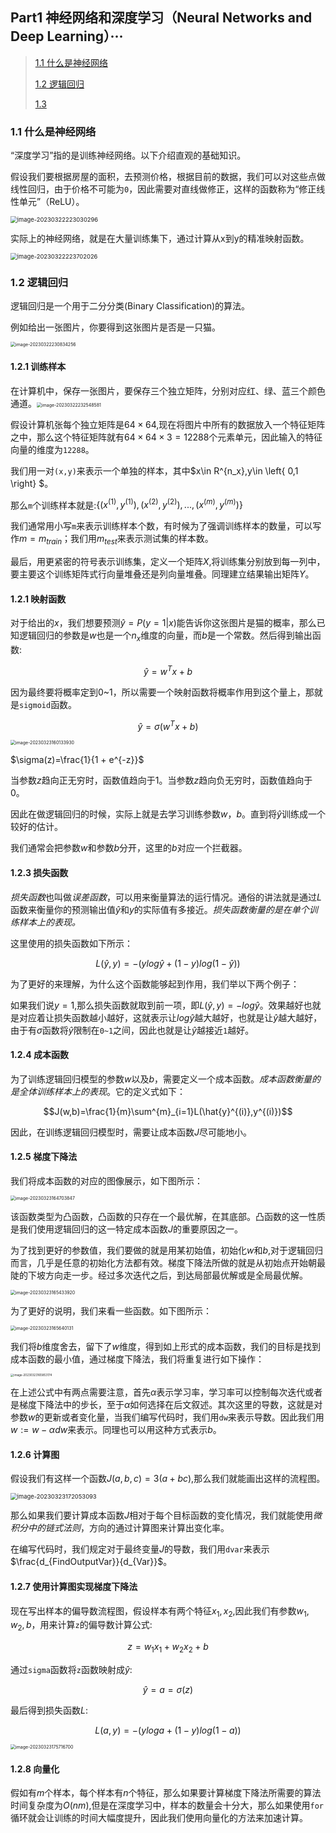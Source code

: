 ## Part1 神经网络和深度学习（Neural Networks and Deep Learning）···

>[1.1 什么是神经网络](#1.1)
>
>[1.2 逻辑回归](#1.2)
>
>[1.3](#1.3)

<h3 id = "1.1">
1.1 什么是神经网络
</h3>


“深度学习”指的是训练神经网络。以下介绍直观的基础知识。

假设我们要根据房屋的面积，去预测价格，根据目前的数据，我们可以对这些点做线性回归，由于价格不可能为`0`，因此需要对直线做修正，这样的函数称为“修正线性单元”（ReLU）。

<img src="./../assets/blog_res/Part1 神经网络和深度学习.assets/image-20230322223030296.png" alt="image-20230322223030296" style="zoom:67%;" />

实际上的神经网络，就是在大量训练集下，通过计算从x到y的精准映射函数。

<img src="./../assets/blog_res/Part1 神经网络和深度学习.assets/image-20230322223702026.png" alt="image-20230322223702026" style="zoom:67%;" />

<h3 id = "1.2">
1.2 逻辑回归
</h3>

逻辑回归是一个用于二分分类(Binary Classification)的算法。

例如给出一张图片，你要得到这张图片是否是一只猫。

<img src="./../assets/blog_res/Part1 神经网络和深度学习.assets/image-20230322230834256.png" alt="image-20230322230834256" style="zoom:50%;" />

#### 1.2.1 训练样本

在计算机中，保存一张图片，要保存三个独立矩阵，分别对应红、绿、蓝三个颜色通道。<img src="./../assets/blog_res/Part1 神经网络和深度学习.assets/image-20230322232548581.png" alt="image-20230322232548581" style="zoom:50%;" />

假设计算机张每个独立矩阵是$64 \times 64$,现在将图片中所有的数据放入一个特征矩阵之中，那么这个特征矩阵就有$64 \times 64 \times 3=12288$个元素单元，因此输入的特征向量的维度为`12288`。

我们用一对`(x,y)`来表示一个单独的样本，其中$x\in R^{n_x},y\in \left\{ 0,1 \right\} $。

那么`m`个训练样本就是:$\{(x^{(1)},y^{(1)}),(x^{(2)},y^{(2)}),...,(x^{(m)},y^{(m)})\}$

我们通常用小写`m`来表示训练样本个数，有时候为了强调训练样本的数量，可以写作$m=m_{train}$；我们用$m_{test}$来表示测试集的样本数。

最后，用更紧密的符号表示训练集，定义一个矩阵$X$,将训练集分别放到每一列中，要主要这个训练矩阵式行向量堆叠还是列向量堆叠。同理建立结果输出矩阵$Y$。

#### 1.2.1 映射函数

对于给出的$x$，我们想要预测$\widehat{y}=P(y=1|x)$能告诉你这张图片是猫的概率，那么已知逻辑回归的参数是$w$也是一个$n_x$维度的向量，而$b$是一个常数。然后得到输出函数:

$$\hat{y} = w^{T}x+b$$

因为最终要将概率定到0~1，所以需要一个映射函数将概率作用到这个量上，那就是`sigmoid`函数。

$$\hat{y} = \sigma(w^Tx+b)$$

<img src="./../assets/blog_res/Part1 神经网络和深度学习.assets/image-20230323160133930.png" alt="image-20230323160133930" style="zoom:50%;" />

$\sigma(z)=\frac{1}{1 + e^{-z}}$

当参数$z$趋向正无穷时，函数值趋向于$1$。当参数$z$趋向负无穷时，函数值趋向于$0$。

因此在做逻辑回归的时候，实际上就是去学习训练参数$w，b$。直到将$\hat{y}$训练成一个较好的估计。

我们通常会把参数$w$和参数$b$分开，这里的$b$对应一个拦截器。

#### 1.2.3 损失函数

*损失函数*也叫做*误差函数*，可以用来衡量算法的运行情况。通俗的讲法就是通过$L$函数来衡量你的预测输出值$\hat{y}$和$y$的实际值有多接近。*损失函数衡量的是在单个训练样本上的表现。*

这里使用的损失函数如下所示：

$$L(\hat{y},y)=-(ylog\hat{y}+(1-y)log(1-\hat{y}))$$

为了更好的来理解，为什么这个函数能够起到作用，我们举以下两个例子：

如果我们说$y=1$,那么损失函数就取到前一项，即$L(\hat{y},y)=-log\hat{y}$。效果越好也就是对应着让损失函数越小越好，这就表示让$log\hat{y}$越大越好，也就是让$\hat{y}$越大越好，由于有$\sigma$函数将$\hat{y}$限制在`0~1`之间，因此也就是让$\hat{y}$越接近`1`越好。

#### 1.2.4 成本函数

为了训练逻辑回归模型的参数$w$以及$b$，需要定义一个成本函数。*成本函数衡量的是全体训练样本上的表现*。它的定义式如下：

$$J(w,b)=\frac{1}{m}\sum^{m}_{i=1}L(\hat{y}^{(i)},y^{(i)})$$

因此，在训练逻辑回归模型时，需要让成本函数$J$尽可能地小。

#### 1.2.5 梯度下降法

我们将成本函数的对应的图像展示，如下图所示：

<img src="./../assets/blog_res/Part1 神经网络和深度学习.assets/image-20230323164703847.png" alt="image-20230323164703847" style="zoom:50%;" />

该函数类型为凸函数，凸函数的只存在一个最优解，在其底部。凸函数的这一性质是我们使用逻辑回归的这一特定成本函数$J$的重要原因之一。

为了找到更好的参数值，我们要做的就是用某初始值，初始化$w$和$b$,对于逻辑回归而言，几乎是任意的初始化方法都有效。梯度下降法所做的就是从初始点开始朝最陡的下坡方向走一步。经过多次迭代之后，到达局部最优解或是全局最优解。

<img src="./../assets/blog_res/Part1 神经网络和深度学习.assets/image-20230323165433920.png" alt="image-20230323165433920" style="zoom:50%;" />

为了更好的说明，我们来看一些函数。如下图所示：

<img src="./../assets/blog_res/Part1 神经网络和深度学习.assets/image-20230323165640131.png" alt="image-20230323165640131" style="zoom:50%;" />

我们将$b$维度舍去，留下了$w$维度，得到如上形式的成本函数，我们的目标是找到成本函数的最小值，通过梯度下降法，我们将重复进行如下操作：

<img src="./../assets/blog_res/Part1 神经网络和深度学习.assets/image-20230323165853174.png" alt="image-20230323165853174" style="zoom:33%;" />

在上述公式中有两点需要注意，首先$\alpha$表示学习率，学习率可以控制每次迭代或者是梯度下降法中的步长，至于$\alpha$如何选择在后文叙述。其次这里的导数，这就是对参数$w$的更新或者变化量，当我们编写代码时，我们用`dw`来表示导数。因此我们用$w:=w-\alpha dw$来表示。同理也可以用这种方式表示$b$。

#### 1.2.6 计算图

假设我们有这样一个函数$J(a,b,c)=3(a+bc)$,那么我们就能画出这样的流程图。

<img src="./../assets/blog_res/Part1 神经网络和深度学习.assets/image-20230323172053093.png" alt="image-20230323172053093" style="zoom:67%;" />

那么如果我们要计算成本函数$J$相对于每个目标函数的变化情况，我们就能使用*微积分中的链式法则*，方向的通过计算图来计算出变化率。

在编写代码时，我们规定对于最终变量$J$的导数，我们用`dvar`来表示$\frac{d_{FindOutputVar}}{d_{Var}}$。

#### 1.2.7 使用计算图实现梯度下降法

现在写出样本的偏导数流程图，假设样本有两个特征$x_1,x_2$,因此我们有参数$w_1,w_2,b$，用来计算`z`的偏导数计算公式:

$$z=w_1 x_1 + w_2x_2 + b$$

通过`sigma`函数将`z`函数映射成$\hat{y}$:

$$\hat{y}=a=\sigma(z)$$

最后得到损失函数$L$:

$$L(a,y)=-(yloga+(1-y)log(1-a))$$

<img src="./../assets/blog_res/Part1 神经网络和深度学习.assets/image-20230323175716700.png" alt="image-20230323175716700" style="zoom:50%;" />

#### 1.2.8 向量化

假如有$m$个样本，每个样本有$n$个特征，那么如果要计算梯度下降法所需要的算法时间复杂度为$O(nm)$,但是在深度学习中，样本的数量会十分大，那么如果使用`for`循环就会让训练的时间大幅度提升，因此我们使用向量化的方法来加速计算。

